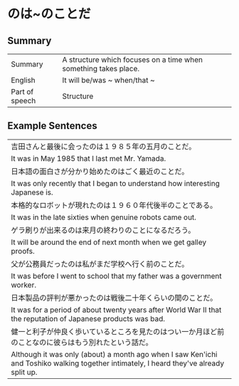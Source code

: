 # のは~のことだ

## Summary

<table><tr>   <td>Summary</td>   <td>A structure which focuses on a time when something takes place.</td></tr><tr>   <td>English</td>   <td>It will be/was ~ when/that ~</td></tr><tr>   <td>Part of speech</td>   <td>Structure</td></tr></table>

## Example Sentences

<table><tr><td>吉田さんと最後に会ったのは１９８５年の五月のことだ。</td></tr><tr><td>It was in May 1985 that I last met Mr. Yamada.</td></tr><tr><td>日本語の面白さが分かり始めたのはごく最近のことだ。</td></tr><tr><td>It was only recently that I began to understand how interesting Japanese is.</td></tr><tr><td>本格的なロボットが現れたのは１９６０年代後半のことである。</td></tr><tr><td>It was in the late sixties when genuine robots came out.</td></tr><tr><td>ゲラ刷りが出来るのは来月の終わりのことになるだろう。</td></tr><tr><td>It will be around the end of next month when we get galley proofs.</td></tr><tr><td>父が公務員だったのは私がまだ学校へ行く前のことだ。</td></tr><tr><td>It was before I went to school that my father was a government worker.</td></tr><tr><td>日本製品の評判が悪かったのは戦後二十年くらいの間のことだ。</td></tr><tr><td>It was for a period of about twenty years after World War II that the reputation of Japanese products was bad.</td></tr><tr><td>健一と利子が仲良く歩いているところを見たのはつい一か月ほど前のことなのに彼らはもう別れたという話だ。</td></tr><tr><td>Although it was only (about) a month ago when I saw Ken'ichi and Toshiko walking together intimately, I heard they've already split up.</td></tr></table>

